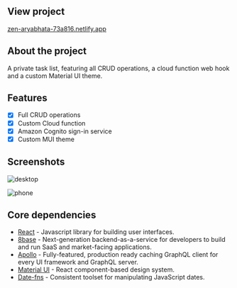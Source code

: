 ## View project

[zen-aryabhata-73a816.netlify.app](https://zen-aryabhata-73a816.netlify.app/)

## About the project

A private task list, featuring all CRUD operations, a cloud function web hook and a custom Material UI theme.

## Features

- [x] Full CRUD operations
- [x] Custom Cloud function
- [x] Amazon Cognito sign-in service
- [x] Custom MUI theme

## Screenshots

![desktop](https://user-images.githubusercontent.com/4708484/113367685-b5075c00-932a-11eb-9044-3de6fd90e728.jpg)

![phone](https://user-images.githubusercontent.com/4708484/113367689-b89ae300-932a-11eb-85c2-022534900fab.jpg)

## Core dependencies

- [React](https://reactjs.org/) - Javascript library for building user interfaces.
- [8base](https://www.prisma.io/) - Next-generation backend-as-a-service for developers to build and run SaaS and market-facing applications.
- [Apollo](https://www.apollographql.com/) - Fully-featured, production ready caching GraphQL client for every UI framework and GraphQL server.
- [Material UI](https://material-ui.com/) - React component-based design system.
- [Date-fns](https://www.npmjs.com/package/date-fns) - Consistent toolset for manipulating JavaScript dates.
